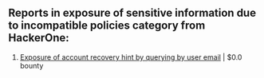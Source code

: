## Reports in exposure of sensitive information due to incompatible policies category from HackerOne:
1. [Exposure of account recovery hint by querying by user email](https://hackerone.com/reports/2256548) | $0.0 bounty